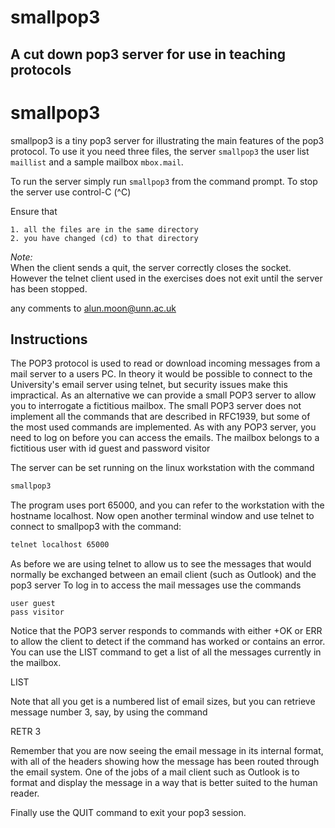 # smallpop3
A cut down pop3 server for use in teaching protocols
----

# smallpop3

smallpop3 is a tiny pop3 server for illustrating the main features of
the pop3 protocol.  To use it you need three files, the server
`smallpop3` the user list `maillist` and a sample mailbox `mbox.mail`.

To run the server simply run `smallpop3` from the command prompt.
To stop the server use control-C (^C)

Ensure that

	1. all the files are in the same directory
	2. you have changed (cd) to that directory

_Note:_  
When the client sends a quit, the server correctly closes the socket.
However the telnet client used in the exercises does not exit until 
the server has been stopped.

any comments to alun.moon@unn.ac.uk

## Instructions

The POP3 protocol is used to read or download incoming messages from a
mail server to a users PC.  In theory it would be possible to connect
to the University's email server using telnet, but security issues make
this impractical.  As an alternative we can provide a small POP3 server
to allow you to interrogate a fictitious mailbox.  The small POP3
server does not implement all the commands that are described in
RFC1939, but some of the most used commands are implemented.  As with
any POP3 server, you need to log on before you can access the
emails.  The mailbox belongs to a fictitious user with id guest and
password visitor

The server can be set running on the linux workstation with the command
```sh
smallpop3
```

The program uses port 65000, and you can refer to the workstation with
the hostname localhost.  Now open another terminal window and use
telnet to connect to smallpop3 with the command:

```sh
telnet localhost 65000
```

As before we are using telnet to allow us to see the messages that
would normally be exchanged between an email client (such as Outlook)
and the pop3 server To log in to access the mail messages use the
commands

```
user guest
pass visitor
```

Notice that the POP3 server responds to commands with either +OK or
ERR to allow the client to detect if the command has worked or
contains an error.  You can use the LIST command to get a list of all
the messages currently in the mailbox.

LIST

Note that all you get is a numbered list of email sizes, but you can
retrieve message number 3, say, by using the command

RETR 3

Remember that you are now seeing the email message in its internal
format, with all of the headers showing how the message has been
routed through the email system. One of the jobs of a mail client such
as Outlook is to format and display the message in a way that is
better suited to the human reader.

Finally use the QUIT command to exit your pop3 session.

